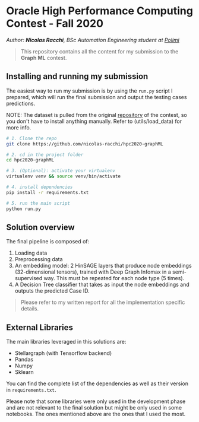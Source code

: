 # Oracle High Performance Computing Contest - Fall 2020

_Author: **Nicolas Racchi**, BSc Automation Engineering student at [Polimi](https://www.polimi.it)_

> This repository contains all the content for my submission to the **Graph ML** contest.

## Installing and running my submission

The easiest way to run my submission is by using the `run.py` script I prepared, which will run the final submission and output the testing cases predictions.

NOTE: The dataset is pulled from the original [repository](https://github.com/AlbertoParravicini/high-performance-graph-analytics-2020/tree/main/track-ml/) of the contest, so you don't have to install anything manually. Refer to (utils/load_data) for more info.

```bash
# 1. Clone the repo
git clone https://github.com/nicolas-racchi/hpc2020-graphML

# 2. cd in the project folder
cd hpc2020-graphML

# 3. (Optional): activate your virtualenv
virtualenv venv && source venv/bin/activate

# 4. install dependencies
pip install -r requirements.txt

# 5. run the main script
python run.py
```

## Solution overview

The final pipeline is composed of:

1. Loading data
2. Preprocessing data
3. An embedding model: 2 HinSAGE layers that produce node embeddings (32-dimensional tensors), trained with Deep Graph Infomax in a semi-supervised way. This must be repeated for each node type (5 times).
4. A Decision Tree classifier that takes as input the node embeddings and outputs the predicted Case ID.

> Please refer to my written report for all the implementation specific details.

## External Libraries

The main libraries leveraged in this solutions are:

- Stellargraph (with Tensorflow backend)
- Pandas
- Numpy
- Sklearn

You can find the complete list of the dependencies as well as their version in `requirements.txt`.

Please note that some libraries were only used in the development phase and are not relevant to the final solution but might be only used in some notebooks. The ones mentioned above are the ones that I used the most.
